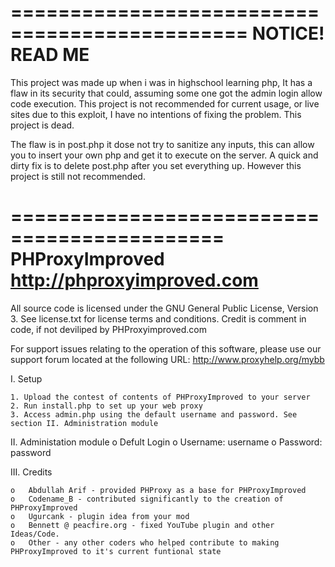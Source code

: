 ==============================================
NOTICE! READ ME
==============================================
This project was made up when i was in highschool learning php, It has a flaw in its security that could, assuming some one got the admin login allow code execution.
This project is not recommended for current usage, or live sites due to this exploit, I have no intentions of fixing the problem. This project is dead.

The flaw is in post.php it dose not try to sanitize any inputs, this can allow you to insert your own php and get it to execute on the server. 
A quick and dirty fix is to delete post.php after you set everything up. However this project is still not recommended.

============================================
PHProxyImproved
http://phproxyimproved.com
============================================

All source code is licensed under the GNU General Public License, Version 3. See license.txt for license terms and conditions.
Credit is comment in code, if not deviliped by PHProxyimproved.com

For support issues relating to the operation of this software, please use our support forum located at the following URL: 
<http://www.proxyhelp.org/mybb>

I. Setup

    1. Upload the contest of contents of PHProxyImproved to your server
    2. Run install.php to set up your web proxy
    3. Access admin.php using the default username and password. See section II. Administration module
	
II. Administation module
    o   Defult Login
    o   Username: username
    o   Password: password

III. Credits

    o   Abdullah Arif - provided PHProxy as a base for PHProxyImproved
    o   Codename_B - contributed significantly to the creation of PHProxyImproved
    o   Ugurcank - plugin idea from your mod
    o   Bennett @ peacfire.org - fixed YouTube plugin and other Ideas/Code.
    o   Other - any other coders who helped contribute to making PHProxyImproved to it's current funtional state
